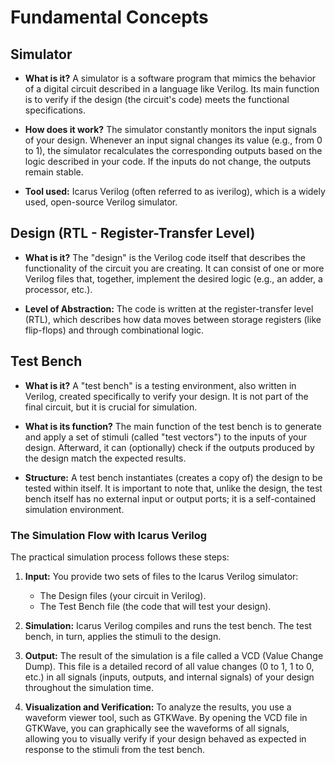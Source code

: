 # Fundamental Concepts

## Simulator

* **What is it?** A simulator is a software program that mimics the behavior of a digital circuit described in a language like Verilog. Its main function is to verify if the design (the circuit's code) meets the functional specifications.

* **How does it work?** The simulator constantly monitors the input signals of your design. Whenever an input signal changes its value (e.g., from 0 to 1), the simulator recalculates the corresponding outputs based on the logic described in your code. If the inputs do not change, the outputs remain stable.

* **Tool used:** Icarus Verilog (often referred to as iverilog), which is a widely used, open-source Verilog simulator.

## Design (RTL - Register-Transfer Level)

* **What is it?** The "design" is the Verilog code itself that describes the functionality of the circuit you are creating. It can consist of one or more Verilog files that, together, implement the desired logic (e.g., an adder, a processor, etc.).

* **Level of Abstraction:** The code is written at the register-transfer level (RTL), which describes how data moves between storage registers (like flip-flops) and through combinational logic.

## Test Bench

* **What is it?** A "test bench" is a testing environment, also written in Verilog, created specifically to verify your design. It is not part of the final circuit, but it is crucial for simulation.

* **What is its function?** The main function of the test bench is to generate and apply a set of stimuli (called "test vectors") to the inputs of your design. Afterward, it can (optionally) check if the outputs produced by the design match the expected results.

* **Structure:** A test bench instantiates (creates a copy of) the design to be tested within itself. It is important to note that, unlike the design, the test bench itself has no external input or output ports; it is a self-contained simulation environment.

### The Simulation Flow with Icarus Verilog

The practical simulation process follows these steps:

1.  **Input:** You provide two sets of files to the Icarus Verilog simulator:
    * The Design files (your circuit in Verilog).
    * The Test Bench file (the code that will test your design).

2.  **Simulation:** Icarus Verilog compiles and runs the test bench. The test bench, in turn, applies the stimuli to the design.

3.  **Output:** The result of the simulation is a file called a VCD (Value Change Dump). This file is a detailed record of all value changes (0 to 1, 1 to 0, etc.) in all signals (inputs, outputs, and internal signals) of your design throughout the simulation time.

4.  **Visualization and Verification:** To analyze the results, you use a waveform viewer tool, such as GTKWave. By opening the VCD file in GTKWave, you can graphically see the waveforms of all signals, allowing you to visually verify if your design behaved as expected in response to the stimuli from the test bench.